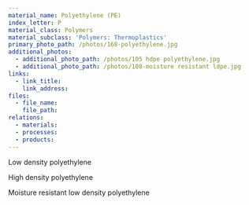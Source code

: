 ```yaml
---
material_name: Polyethylene (PE)
index_letter: P
material_class: Polymers
material_subclass: 'Polymers: Thermoplastics'
primary_photo_path: /photos/168-polyethylene.jpg
additional_photos:
  - additional_photo_path: /photos/105 hdpe polyethylene.jpg
  - additional_photo_path: /photos/108-moisture resistant ldpe.jpg
links:
  - link_title:
    link_address:
files:
  - file_name:
    file_path:
relations:
  - materials:
  - processes:
  - products:
---
```



Low density polyethylene

High density polyethylene

Moisture resistant low density polyethylene
